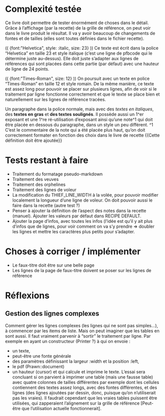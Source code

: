 # Complexité testée
Ce livre doit permettre de tester énormément de choses dans le détail. Grâce à l’affichage (par la recette) de la grille de référence, on peut voir dans le livre produit le résultat. Il va y avoir beaucoup de changements de fontes et de tailles (elles sont toutes définies dans le fichier recette).

(( {font:"Helvetica", style: :italic, size: 23} ))
Ce texte est écrit dans la police “Helvetica” en taille 23 et style italique (c’est une ligne de pfbcode qui le détermine juste au-dessus). Elle doit juste s’adapter aux lignes de références qui sont placées dans cette partie (par défaut) avec une hauteur de ligne de 24 points.

(( {font:"Times-Roman", size: 12} ))
On poursuit avec un texte en police “Times-Roman” en taille 12 et style romain. De la même manière, ce texte est assez long pour pouvoir se placer sur plusieurs lignes, afin de voir si le traitement par ligne fonctionne correctement et que le texte se place bien et naturellement sur les lignes de référence tracées.

Un paragraphe dans la police normale, mais avec des *textes en italiques*, des **textes en gras** et __des textes soulignés__. Il possède aussi un 1^er exposant et une 1^re ré-utilisation d’exposant ainsi qu’une note^1 qui doit être placée en dessous du paragraphe, dans un style un peu différent.
^1 C’est le commentaire de la note qui a été placée plus haut, qu’on doit correctement formater en fonction des choix dans le livre de recette {{Cette définition doit être ajoutée}}

# Tests restant à faire

* Traitement du formatage pseudo-markdown
* Traitement des veuves
* Traitement des orphelines
* Traitement des lignes de voleur
* La modification du THIEF_LINE_WIDTH à la volée, pour pouvoir modifier localement la longueur d’une ligne de voleur. On doit pouvoir aussi le faire dans la recette (autre test ?)
* Penser à ajouter la définition de l’aspect des notes dans la recette (manuel). Ajouter les valeurs par défaut dans RECIPE DEFAULT.
* Ajouter la page d’infos, avec toutes les infos (l’idée est qu’il y ait plus d’infos que de lignes, pour voir comment on va s’y prendre => doubler les lignes et mettre les caractères plus petits pour s’adapter.

# Choses à corriger / implémenter
* Le faux-titre doit être sur une belle page
* Les lignes de la page de faux-titre doivent se poser sur les lignes de référence

# Réflexions
## Gestion des lignes complexes
Comment gérer les lignes complexes (les lignes qui ne sont pas simples…), à commencer par les items de liste. Mais on peut imaginer que les tables en sont aussi. Il faut vraiment parvenir à “sortir” le traitement par ligne. Par exemple en ayant un constructeur (Printer ?) à qui on envoie :
* un texte,
* peut-être une fonte générale
* des paramètres définissant la largeur :width et la position :left,
* le pdf (Prawn::document)
* un hauteur (cursor)
et qui calcule et imprime le texte. L’essai sera concluant si on parvient à imprimer une table (mais une fausse table) avec quatre colonnes de tailles différentes par exemple dont les cellules contiennent des textes assez longs, avec des fontes différentes, et des lignes (des lignes ajoutées par dessin, donc, puisque qu’on n’utiliserait pas les vraies).
Il faudrait cependant que les vraies tables puissent être utilisées, qui zapperaient l’alignement sur la grille de référence [Peut-être que l’utilisation actuelle fonctionnerait].
